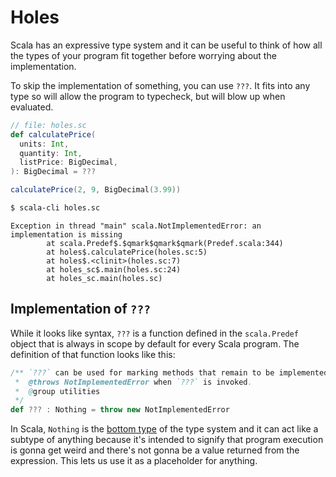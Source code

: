 # Holes

Scala has an expressive type system and it can be useful to think of how all the types of your program fit together before worrying about the implementation.

To skip the implementation of something, you can use `???`. It fits into any type so will allow the program to typecheck, but will blow up when evaluated.

```scala
// file: holes.sc
def calculatePrice(
  units: Int,
  quantity: Int,
  listPrice: BigDecimal,
): BigDecimal = ???

calculatePrice(2, 9, BigDecimal(3.99))
```

```bash
$ scala-cli holes.sc
```

```text
Exception in thread "main" scala.NotImplementedError: an implementation is missing
        at scala.Predef$.$qmark$qmark$qmark(Predef.scala:344)
        at holes$.calculatePrice(holes.sc:5)
        at holes$.<clinit>(holes.sc:7)
        at holes_sc$.main(holes.sc:24)
        at holes_sc.main(holes.sc)
```
## Implementation of `???`

While it looks like syntax, `???` is a function defined in the `scala.Predef` object that is always in scope by default for every Scala program. The definition of that function looks like this:

```scala
/** `???` can be used for marking methods that remain to be implemented.
 *  @throws NotImplementedError when `???` is invoked.
 *  @group utilities
 */
def ??? : Nothing = throw new NotImplementedError
```

In Scala, `Nothing` is the [bottom type](https://en.wikipedia.org/wiki/Bottom_type) of the type system and it can act like a subtype of anything because it's intended to signify that program execution is gonna get weird and there's not gonna be a value returned from the expression. This lets us use it as a placeholder for anything.
